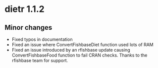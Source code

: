 dietr 1.1.2
============

## Minor changes
* Fixed typos in documentation
* Fixed an issue where ConvertFishbaseDiet function used lots of RAM
* Fixed an issue introduced by an rfishbase update causing ConvertFishbaseFood function to fail CRAN checks. Thanks to the rfishbase team for support.

